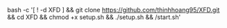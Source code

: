 bash -c '[ ! -d XFD ] && git clone https://github.com/thinhhoang95/XFD.git && cd XFD && chmod +x setup.sh && ./setup.sh && /start.sh'